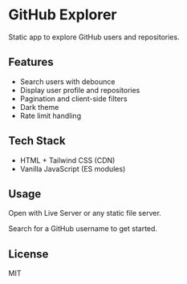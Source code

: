 # GitHub Explorer

Static app to explore GitHub users and repositories.

## Features
- Search users with debounce
- Display user profile and repositories  
- Pagination and client-side filters
- Dark theme
- Rate limit handling

## Tech Stack
- HTML + Tailwind CSS (CDN)
- Vanilla JavaScript (ES modules)

## Usage
Open with Live Server or any static file server.

Search for a GitHub username to get started.

## License
MIT